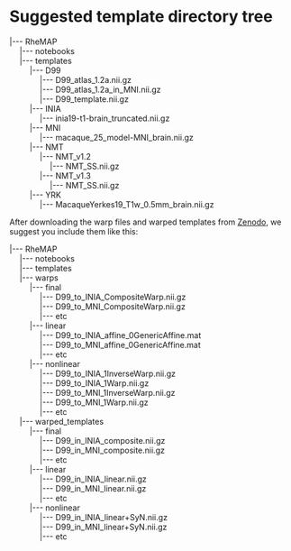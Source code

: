 # Suggested template directory tree

|--- RheMAP   
&emsp; |--- notebooks     
&emsp; |--- templates     
&emsp; &emsp; |--- D99     
&emsp; &emsp; &emsp; |--- D99_atlas_1.2a.nii.gz     
&emsp; &emsp; &emsp; |--- D99_atlas_1.2a_in_MNI.nii.gz     
&emsp; &emsp; &emsp; |--- D99_template.nii.gz      
&emsp; &emsp; |--- INIA   
&emsp; &emsp; &emsp; |--- inia19-t1-brain_truncated.nii.gz      
&emsp; &emsp; |--- MNI     
&emsp; &emsp; &emsp; |--- macaque_25_model-MNI_brain.nii.gz      
&emsp; &emsp; |--- NMT     
&emsp; &emsp; &emsp; |--- NMT_v1.2     
&emsp; &emsp; &emsp; &emsp; |--- NMT_SS.nii.gz      
&emsp; &emsp; &emsp; |--- NMT_v1.3     
&emsp; &emsp; &emsp; &emsp; |--- NMT_SS.nii.gz     
&emsp; &emsp; |--- YRK      
&emsp; &emsp; &emsp; |--- MacaqueYerkes19_T1w_0.5mm_brain.nii.gz    

After downloading the warp files and warped templates from [Zenodo](https://doi.org/10.5281/zenodo.3668510), we suggest you include them like this:      

|--- RheMAP   
&emsp; |--- notebooks     
&emsp; |--- templates     
&emsp; |--- warps       
&emsp; &emsp; |--- final     
&emsp; &emsp; &emsp; |--- D99_to_INIA_CompositeWarp.nii.gz     
&emsp; &emsp; &emsp; |--- D99_to_MNI_CompositeWarp.nii.gz      
&emsp; &emsp; &emsp; |--- etc   
&emsp; &emsp; |--- linear     
&emsp; &emsp; &emsp; |--- D99_to_INIA_affine_0GenericAffine.mat     
&emsp; &emsp; &emsp; |--- D99_to_MNI_affine_0GenericAffine.mat     
&emsp; &emsp; &emsp; |--- etc   
&emsp; &emsp; |--- nonlinear     
&emsp; &emsp; &emsp; |--- D99_to_INIA_1InverseWarp.nii.gz     
&emsp; &emsp; &emsp; |--- D99_to_INIA_1Warp.nii.gz     
&emsp; &emsp; &emsp; |--- D99_to_MNI_1InverseWarp.nii.gz     
&emsp; &emsp; &emsp; |--- D99_to_MNI_1Warp.nii.gz  
&emsp; &emsp; &emsp; |--- etc   
&emsp; |--- warped_templates       
&emsp; &emsp; |--- final     
&emsp; &emsp; &emsp; |--- D99_in_INIA_composite.nii.gz     
&emsp; &emsp; &emsp; |--- D99_in_MNI_composite.nii.gz       
&emsp; &emsp; &emsp; |--- etc   
&emsp; &emsp; |--- linear     
&emsp; &emsp; &emsp; |--- D99_in_INIA_linear.nii.gz    
&emsp; &emsp; &emsp; |--- D99_in_MNI_linear.nii.gz          
&emsp; &emsp; &emsp; |--- etc   
&emsp; &emsp; |--- nonlinear     
&emsp; &emsp; &emsp; |--- D99_in_INIA_linear+SyN.nii.gz     
&emsp; &emsp; &emsp; |--- D99_in_MNI_linear+SyN.nii.gz     
&emsp; &emsp; &emsp; |--- etc  
